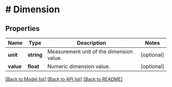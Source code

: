 # # Dimension

## Properties

Name | Type | Description | Notes
------------ | ------------- | ------------- | -------------
**unit** | **string** | Measurement unit of the dimension value. | [optional]
**value** | **float** | Numeric dimension value. | [optional]

[[Back to Model list]](../../README.md#models) [[Back to API list]](../../README.md#endpoints) [[Back to README]](../../README.md)
